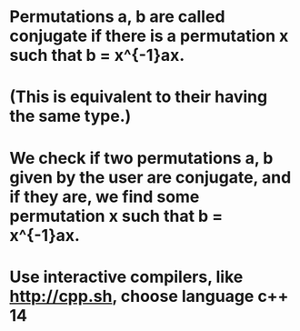 # Permutations a, b are called conjugate if there is a permutation x such that b = x^{-1}ax. 
# (This is equivalent to their having the same type.) 
# We check if two permutations a, b given by the user are conjugate, and if they are, we find some  permutation x such that b = x^{-1}ax. 
# Use interactive compilers, like http://cpp.sh, choose language c++ 14
